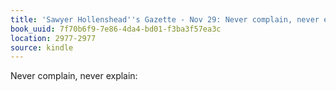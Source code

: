 ```yaml
---
title: 'Sawyer Hollenshead''s Gazette - Nov 29: Never complain, never explain:'
book_uuid: 7f70b6f9-7e86-4da4-bd01-f3ba3f57ea3c
location: 2977-2977
source: kindle
---
```


Never complain, never explain: